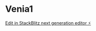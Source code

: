 # Venia1

[Edit in StackBlitz next generation editor ⚡️](https://stackblitz.com/~/github.com/MahendraBInfosys/Venia1)